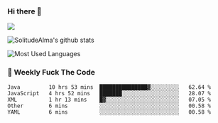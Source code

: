 ### Hi there 👋
<p>
  <a href="https://count.getloli.com/"><img src="https://count.getloli.com/get/@:solitudealma"></a>
</p>

![SolitudeAlma's github stats](https://github-readme-stats.vercel.app/api?username=solitudealma&show_icons=true&theme=radical)

![Most Used Languages](https://github-readme-stats.vercel.app/api/top-langs/?username=solitudealma&layout=compact&hide_border=true&theme=dark)
<!-- ![visitors](https://visitor-badge.glitch.me/badge?page_id=solitudealma.solitudealma.id) -->


### :dart: Weekly Fuck The Code

<!--START_SECTION:waka-->
```text
Java         10 hrs 53 mins  ███████████████▓░░░░░░░░░   62.64 % 
JavaScript   4 hrs 52 mins   ███████░░░░░░░░░░░░░░░░░░   28.07 % 
XML          1 hr 13 mins    █▓░░░░░░░░░░░░░░░░░░░░░░░   07.05 % 
Other        6 mins          ░░░░░░░░░░░░░░░░░░░░░░░░░   00.58 % 
YAML         6 mins          ░░░░░░░░░░░░░░░░░░░░░░░░░   00.58 % 
```
<!--END_SECTION:waka-->
